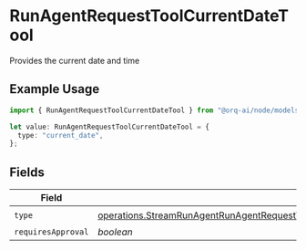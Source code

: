 # RunAgentRequestToolCurrentDateTool

Provides the current date and time

## Example Usage

```typescript
import { RunAgentRequestToolCurrentDateTool } from "@orq-ai/node/models/operations";

let value: RunAgentRequestToolCurrentDateTool = {
  type: "current_date",
};
```

## Fields

| Field                                                                                                                                                                                              | Type                                                                                                                                                                                               | Required                                                                                                                                                                                           | Description                                                                                                                                                                                        |
| -------------------------------------------------------------------------------------------------------------------------------------------------------------------------------------------------- | -------------------------------------------------------------------------------------------------------------------------------------------------------------------------------------------------- | -------------------------------------------------------------------------------------------------------------------------------------------------------------------------------------------------- | -------------------------------------------------------------------------------------------------------------------------------------------------------------------------------------------------- |
| `type`                                                                                                                                                                                             | [operations.StreamRunAgentRunAgentRequestToolAgentsRequestRequestBodySettingsTools11Type](../../models/operations/streamrunagentrunagentrequesttoolagentsrequestrequestbodysettingstools11type.md) | :heavy_check_mark:                                                                                                                                                                                 | N/A                                                                                                                                                                                                |
| `requiresApproval`                                                                                                                                                                                 | *boolean*                                                                                                                                                                                          | :heavy_minus_sign:                                                                                                                                                                                 | N/A                                                                                                                                                                                                |